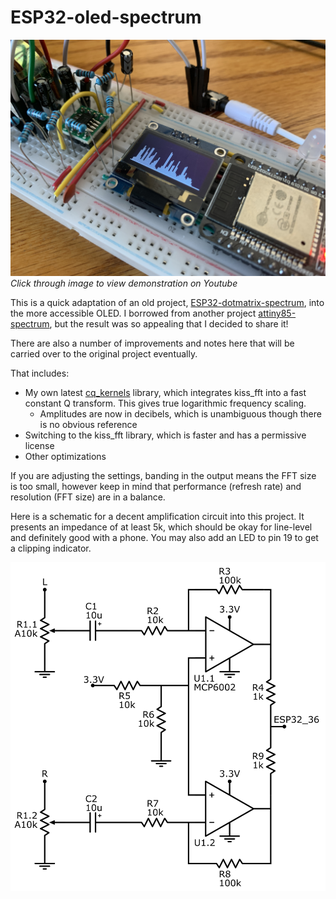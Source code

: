 # ESP32-oled-spectrum

[![Picture](/images/closeup.jpeg)](https://youtu.be/SY_2s3Fl108)
*Click through image to view demonstration on Youtube*

This is a quick adaptation of an old project, [ESP32-dotmatrix-spectrum](https://github.com/colonelwatch/ESP32-dotmatrix-spectrum), into the more accessible OLED. 
I borrowed from another project [attiny85-spectrum](https://github.com/colonelwatch/attiny85-spectrum), but the result was so appealing that I decided to share it!

There are also a number of improvements and notes here that will be carried over to the original project eventually.

That includes:
* My own latest [cq_kernels](https://github.com/colonelwatch/cq_kernel) library, which integrates kiss_fft into a fast constant Q transform. This gives true logarithmic frequency scaling.
  * Amplitudes are now in decibels, which is unambiguous though there is no obvious reference
* Switching to the kiss_fft library, which is faster and has a permissive license
* Other optimizations

If you are adjusting the settings, banding in the output means the FFT size is too small, however keep in mind that performance (refresh rate) and resolution (FFT size) are in a balance.

Here is a schematic for a decent amplification circuit into this project. It presents an impedance of at least 5k, which should be okay for line-level and definitely good with a phone. You may also add an LED to pin 19 to get a clipping indicator.

![Amplification circuit](/images/amplification.png)
